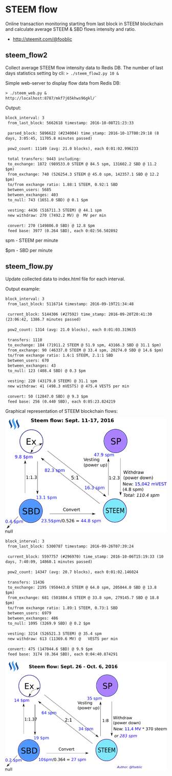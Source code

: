 # STEEM flow

Online transaction monitoring starting from last block in STEEM blockchain and calculate average STEEM & SBD flows intensity and ratio.

* http://steemit.com/@fooblic

## steem_flow2

Collect average STEEM flow intensity data to Redis DB. The number of last days statistics setting by cli: 
`> ./steem_flow2.py 10 &`

Simple web-server to display flow data from Redis DB:
```
> ./steem_web.py &
http://localhost:8787/mkf7j65khws96gkl/`
```

Output:
```
block_interval: 3 
 from_last_block: 5662618 timestamp: 2016-10-08T21:23:33 

 parsed_block: 5896622 (#234004) time_stamp: 2016-10-17T00:29:18 (8 days, 3:05:45, 11705.8 minutes passed) 

 pow2_count: 11149 (avg: 21.0 blocks), each 0:01:02.996233 

 total transfers: 9443 including: 
 to_exchange: 1872 (989533.0 STEEM @ 84.5 spm, 131602.2 SBD @ 11.2 $pm) 
 from_exchange: 740 (526254.3 STEEM @ 45.0 spm, 142357.1 SBD @ 12.2 $pm) 
 to/from exchange ratio: 1.88:1 STEEM, 0.92:1 SBD 
 between_users: 5685 
 between_exchanges: 403 
 to_null: 743 (1651.0 SBD) @ 0.1 $pm 

 vesting: 4436 (516711.3 STEEM) @ 44.1 spm 
 new withdraw: 270 (7492.2 MV) @  MV per min 

 convert: 270 (149806.0 SBD) @ 12.8 $pm 
 feed base: 3977 (0.264 SBD), each 0:02:56.502892
```

spm - STEEM per minute

$pm - SBD per minute


## steem_flow.py

Update collected data to index.html file for each interval.

Output example:
```
block_interval: 3 
 from_last_block: 5116714 timestamp: 2016-09-19T21:34:48 

 current_block: 5144306 (#27592) time_stamp: 2016-09-20T20:41:30 (23:06:42, 1386.7 minutes passed) 

 pow2_count: 1314 (avg: 21.0 blocks), each 0:01:03.319635 

 transfers: 1110 
 to_exchange: 184 (71911.2 STEEM @ 51.9 spm, 43166.3 SBD @ 31.1 $pm) 
 from_exchange: 90 (46337.0 STEEM @ 33.4 spm, 20274.0 SBD @ 14.6 $pm) 
 to/from exchange ratio: 1.6:1 STEEM, 2.1:1 SBD 
 between_users: 670 
 between_exchanges: 43 
 to_null: 123 (408.4 SBD) @ 0.3 $pm 

 vesting: 220 (43179.8 STEEM) @ 31.1 spm 
 new withdraw: 41 (498.3 mVESTS) @ 475.4 VESTS per min 

 convert: 50 (12847.0 SBD) @ 9.3 $pm 
 feed base: 256 (0.440 SBD), each 0:05:23.824219
```

Graphical representation of STEEM blockchain flows:

![steem_flow](steem_flow.svg.png "STEEM flow diagram")


```
block_interval: 3 
 from_last_block: 5300787 timestamp: 2016-09-26T07:39:24 

 current_block: 5597757 (#296970) time_stamp: 2016-10-06T15:19:33 (10 days, 7:40:09, 14860.1 minutes passed) 

 pow2_count: 14347 (avg: 20.7 blocks), each 0:01:02.146024 

 transfers: 11436 
 to_exchange: 2195 (950443.0 STEEM @ 64.0 spm, 205044.0 SBD @ 13.8 $pm) 
 from_exchange: 681 (501884.6 STEEM @ 33.8 spm, 279145.7 SBD @ 18.8 $pm) 
 to/from exchange ratio: 1.89:1 STEEM, 0.73:1 SBD 
 between_users: 6979 
 between_exchanges: 486 
 to_null: 1095 (3269.9 SBD) @ 0.2 $pm 

 vesting: 3214 (526521.3 STEEM) @ 35.4 spm 
 new withdraw: 613 (11369.6 MV) @   VESTS per min

 convert: 475 (147044.6 SBD) @ 9.9 $pm 
 feed base: 3174 (0.364 SBD), each 0:04:40.874291
```

![steem_flow2](steem_flow2.svg.png "STEEM flow diagram")